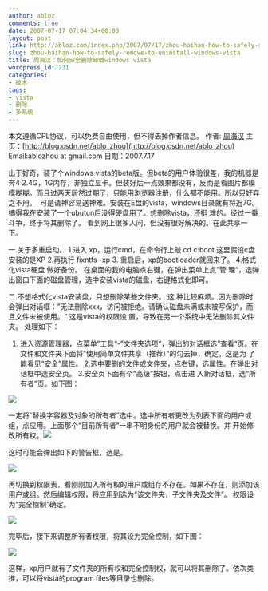 ```yaml
---
author: abloz
comments: true
date: 2007-07-17 07:04:34+00:00
layout: post
link: http://abloz.com/index.php/2007/07/17/zhou-haihan-how-to-safely-remove-to-uninstall-windows-vista/
slug: zhou-haihan-how-to-safely-remove-to-uninstall-windows-vista
title: 周海汉：如何安全删除卸载windows vista
wordpress_id: 231
categories:
- 技术
tags:
- vista
- 删除
- 多系统
---
```


本文遵循CPL协议，可以免费自由使用，但不得去掉作者信息。
作者: [周海汉](http://blog.csdn.net/ablo_zhou)
主页：[http://blog.csdn.net/ablo_zhou](http://blog.csdn.net/ablo_zhou)
Email:ablozhou  at gmail.com
日期：2007.7.17

出于好奇，装了个windows  vista的beta版。但beta的用户体验很差，我的机器是奔4  2.4G，1G内存，非独立显卡。但装好后一点效果都没有，反而是看图片都模模糊糊。而且过两天居然过期了，只能用浏览器注册，什么都不能用。所以只好弃 之不用。   可是请神容易送神难。安装在E盘的vista，windows目录就有将近7G。搞得我在安装了一个ubutun后没得硬盘用了。想删除vista，还挺 难的。经过一番斗争，终于将其删除了。
看到网上很多人问，但没有很好解决的。在此共享一下。

一.关于多重启动。
1.进入 xp，运行cmd，在命令行上敲
cd c:boot
这里假设c盘安装的是XP
2.再执行
fixntfs -xp
3. 重启后，xp的bootloader就回来了。
4.格式化vista硬盘
做好备份。
在桌面的我的电脑点右键，在弹出菜单上点”管 理“，选弹出窗口下面的磁盘管理，选中安装vista的磁盘，右键格式化即可。

二.不想格式化vista安装盘，只想删除某些文件夹。
这 种比较麻烦。因为删除时会弹出对话框：”无法删除xxx，访问被拒绝。请确认磁盘未满或未被写保护，而且文件未被使用。“
这是vista的权限设 置，导致在另一个系统中无法删除其文件夹。
处理如下：
1.  进入资源管理器，点菜单”工具“-”文件夹选项“，弹出的对话框选”查看“页。在文件和文件夹下面将”使用简单文件共享（推荐）”的勾去掉，确定。这是为 了能看见“安全”属性。
2.选中要删的文件或文件夹，点右键，选属性。在弹出对话框中选安全页。
3.安全页下面有个“高级”按钮，点击进 入新对话框，选“所有者”页。如下图：

![](http://p.blog.csdn.net/images/p_blog_csdn_net/ablo_zhou/Image00006.jpg)

一定将“替换字容器及对象的所有者”选中。选中所有者更改为列表下面的用户或组，点应用。上面那个“目前所有者”一串不明身份的用户就会被替换。并 开始修改所有权。![](http://p.blog.csdn.net/images/p_blog_csdn_net/ablo_zhou/Image00004.jpg)

这时可能会弹出如下的警告框，选是。

![](http://p.blog.csdn.net/images/p_blog_csdn_net/ablo_zhou/%E6%9D%83%E9%99%90.PNG)

再切换到权限表，看刚刚加入所有权的用户或组存不存在。如果不存在，则添加该用户或组。然后编辑权限，将应用到选为“该文件夹，子文件夹及文件”。 权限设为“完全控制”确定。

![](http://p.blog.csdn.net/images/p_blog_csdn_net/ablo_zhou/Image00007.jpg)

完毕后，接下来调整所有者权限，将其设为完全控制，如下图：

![](http://p.blog.csdn.net/images/p_blog_csdn_net/ablo_zhou/Image00005.jpg)

这样，xp用户就有了文件夹的所有权和完全控制权，就可以将其删除了。依次类推，可以将vista的program files等目录也删除。
